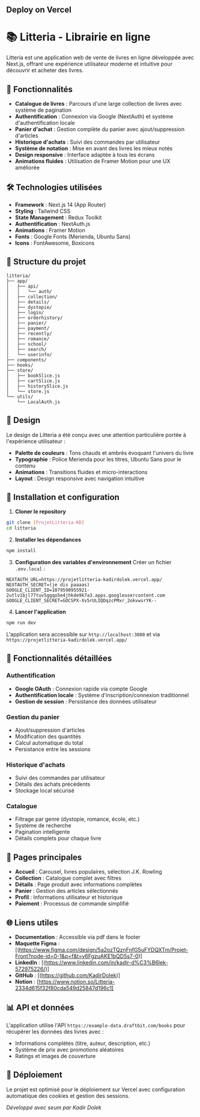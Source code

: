
## Deploy on Vercel

# 📚 Litteria - Librairie en ligne

Litteria est une application web de vente de livres en ligne développée avec Next.js, offrant une expérience utilisateur moderne et intuitive pour découvrir et acheter des livres.

## 🚀 Fonctionnalités

- **Catalogue de livres** : Parcours d'une large collection de livres avec système de pagination
- **Authentification** : Connexion via Google (NextAuth) et système d'authentification locale
- **Panier d'achat** : Gestion complète du panier avec ajout/suppression d'articles
- **Historique d'achats** : Suivi des commandes par utilisateur
- **Système de notation** : Mise en avant des livres les mieux notés
- **Design responsive** : Interface adaptée à tous les écrans
- **Animations fluides** : Utilisation de Framer Motion pour une UX améliorée

## 🛠️ Technologies utilisées

- **Framework** : Next.js 14 (App Router)
- **Styling** : Tailwind CSS
- **State Management** : Redux Toolkit
- **Authentification** : NextAuth.js
- **Animations** : Framer Motion
- **Fonts** : Google Fonts (Merienda, Ubuntu Sans)
- **Icons** : FontAwesome, Boxicons

## 📁 Structure du projet

```
litteria/
├── app/
│   ├── api/
│   │   └── auth/
│   ├── collection/
│   ├── details/
│   ├── dystopie/
│   ├── login/
│   ├── orderhistory/
│   ├── panier/
│   ├── payment/
│   ├── recently/
│   ├── romance/
│   ├── school/
│   ├── search/
│   └── userinfo/
├── components/
├── hooks/
├── store/
│   ├── bookSlice.js
│   ├── cartSlice.js
│   ├── historySlice.js
│   └── store.js
└── utils/
    └── LocalAuth.js
```

## 🎨 Design

Le design de Litteria a été conçu avec une attention particulière portée à l'expérience utilisateur :

- **Palette de couleurs** : Tons chauds et ambrés évoquant l'univers du livre
- **Typographie** : Police Merienda pour les titres, Ubuntu Sans pour le contenu
- **Animations** : Transitions fluides et micro-interactions
- **Layout** : Design responsive avec navigation intuitive

## 🔧 Installation et configuration

1. **Cloner le repository**
```bash
git clone [ProjetLitteria-KD]
cd litteria
```

2. **Installer les dépendances**
```bash
npm install
```

3. **Configuration des variables d'environnement**
Créer un fichier `.env.local` :
```env
NEXTAUTH_URL=https://projetlitteria-kadirdolek.vercel.app/
NEXTAUTH_SECRET=(je dis paaaas)
GOOGLE_CLIENT_ID=1079590955921-2utlv1bjl77tuv5ggqo5e4jhkde9k7a3.apps.googleusercontent.com
GOOGLE_CLIENT_SECRET=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
```

4. **Lancer l'application**
```bash
npm run dev
```

L'application sera accessible sur `http://localhost:3000`
et via `https://projetlitteria-kadirdolek.vercel.app/`

## 📱 Fonctionnalités détaillées

### Authentification
- **Google OAuth** : Connexion rapide via compte Google
- **Authentification locale** : Système d'inscription/connexion traditionnel
- **Gestion de session** : Persistance des données utilisateur

### Gestion du panier
- Ajout/suppression d'articles
- Modification des quantités
- Calcul automatique du total
- Persistance entre les sessions

### Historique d'achats
- Suivi des commandes par utilisateur
- Détails des achats précédents
- Stockage local sécurisé

### Catalogue
- Filtrage par genre (dystopie, romance, école, etc.)
- Système de recherche
- Pagination intelligente
- Détails complets pour chaque livre

## 🎯 Pages principales

- **Accueil** : Carousel, livres populaires, sélection J.K. Rowling
- **Collection** : Catalogue complet avec filtres
- **Détails** : Page produit avec informations complètes
- **Panier** : Gestion des articles sélectionnés
- **Profil** : Informations utilisateur et historique
- **Paiement** : Processus de commande simplifié

## 🌐 Liens utiles

- **Documentation** : Accessible via pdf dans le footer
- **Maquette Figma** : [(https://www.figma.com/design/5a2ozTQznFnfG5uFYDQXTm/Projet-Front?node-id=0-1&p=f&t=v6FgzuAKE1bQD5s7-0)]
- **LinkedIn** : [(https://www.linkedin.com/in/kadir-d%C3%B6lek-572975226/)]
- **GitHub** : [(https://github.com/KadirDolek)]
- **Notion** : [https://www.notion.so/Litteria-2334d615f32f80cda549d25847d196c1]

## 📊 API et données

L'application utilise l'API `https://example-data.draftbit.com/books` pour récupérer les données des livres avec :
- Informations complètes (titre, auteur, description, etc.)
- Système de prix avec promotions aléatoires
- Ratings et images de couverture

## 🚀 Déploiement

Le projet est optimisé pour le déploiement sur Vercel avec configuration automatique des cookies et gestion des sessions.


*Développé avec seum par Kadir Dolek*